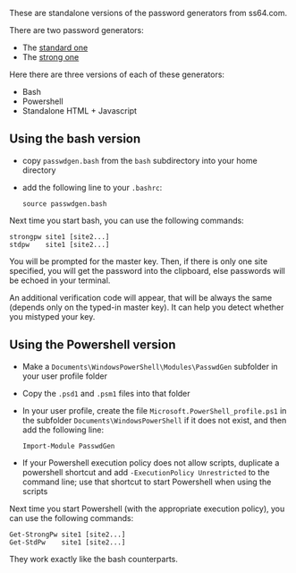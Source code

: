 These are standalone versions of the password generators from ss64.com.

There are two password generators:

*   The [standard one][standard]
*   The [strong one][strong]

Here there are three versions of each of these generators:

*   Bash
*   Powershell
*   Standalone HTML + Javascript

Using the bash version
----------------------

*   copy `passwdgen.bash` from the `bash` subdirectory into your home directory
*   add the following line to your `.bashrc`:

        source passwdgen.bash

Next time you start bash, you can use the following commands:

    strongpw site1 [site2...]
    stdpw    site1 [site2...]

You will be prompted for the master key. Then, if there is only one site
specified, you will get the password into the clipboard, else passwords will be
echoed in your terminal.

An additional verification code will appear, that will be always the same
(depends only on the typed-in master key). It can help you detect whether you
mistyped your key.

Using the Powershell version
----------------------------

*   Make a `Documents\WindowsPowerShell\Modules\PasswdGen` subfolder in your
    user profile folder
*   Copy the `.psd1` and `.psm1` files into that folder
*   In your user profile, create the file `Microsoft.PowerShell_profile.ps1`
    in the subfolder `Documents\WindowsPowerShell` if it does not exist, and
    then add the following line:

        Import-Module PasswdGen
*   If your Powershell execution policy does not allow scripts, duplicate a powershell shortcut and add `-ExecutionPolicy Unrestricted` to the command line; use that shortcut to start Powershell when using the scripts

Next time you start Powershell (with the appropriate execution policy), you can use the following commands:

    Get-StrongPw site1 [site2...]
    Get-StdPw    site1 [site2...]

They work exactly like the bash counterparts.

[standard]: http://ss64.com/passwords/ "Standard SS64.com password generator"
[strong]: http://ss64.com/pass/ "Strong SS64.com password generator"
